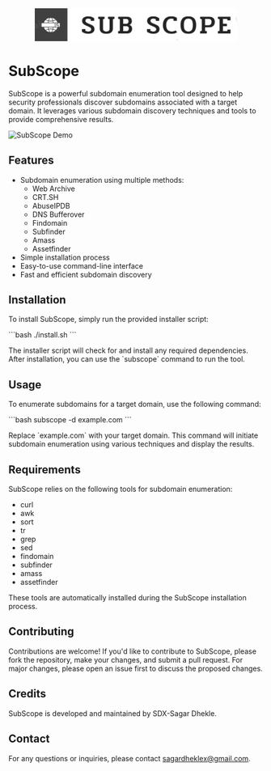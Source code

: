 <div align="center">
  <img src="icon.png" alt="SubScope Logo" width="400px">
</div>

# SubScope

SubScope is a powerful subdomain enumeration tool designed to help security professionals discover subdomains associated with a target domain. It leverages various subdomain discovery techniques and tools to provide comprehensive results.

![SubScope Demo](demo.gif)

## Features

- Subdomain enumeration using multiple methods:
  - Web Archive
  - CRT.SH
  - AbuseIPDB
  - DNS Bufferover
  - Findomain
  - Subfinder
  - Amass
  - Assetfinder
- Simple installation process
- Easy-to-use command-line interface
- Fast and efficient subdomain discovery

## Installation

To install SubScope, simply run the provided installer script:

\`\`\`bash
./install.sh
\`\`\`

The installer script will check for and install any required dependencies. After installation, you can use the \`subscope\` command to run the tool.

## Usage

To enumerate subdomains for a target domain, use the following command:

\`\`\`bash
subscope -d example.com
\`\`\`

Replace \`example.com\` with your target domain. This command will initiate subdomain enumeration using various techniques and display the results.

## Requirements

SubScope relies on the following tools for subdomain enumeration:

- curl
- awk
- sort
- tr
- grep
- sed
- findomain
- subfinder
- amass
- assetfinder

These tools are automatically installed during the SubScope installation process.

## Contributing

Contributions are welcome! If you'd like to contribute to SubScope, please fork the repository, make your changes, and submit a pull request. For major changes, please open an issue first to discuss the proposed changes.

## Credits

SubScope is developed and maintained by SDX-Sagar Dhekle.

## Contact

For any questions or inquiries, please contact sagardheklex@gmail.com.

